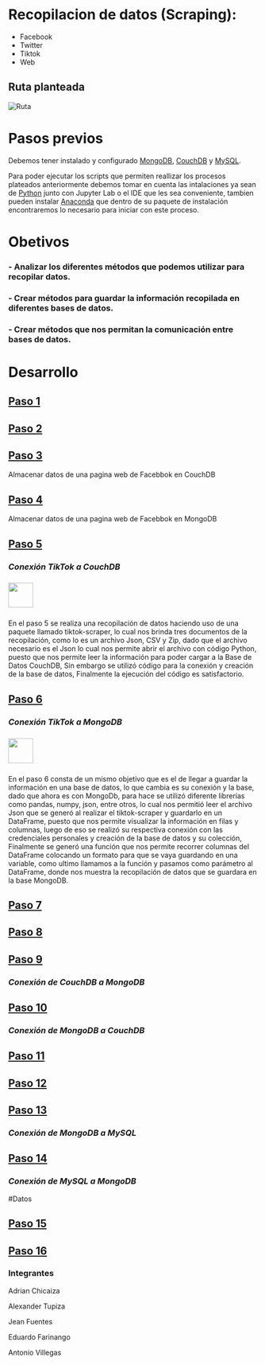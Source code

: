 # Recopilacion de datos (Scraping):
- Facebook
- Twitter
- Tiktok
- Web

## Ruta planteada
![Ruta](https://user-images.githubusercontent.com/75056800/153736293-a1fd5503-7b33-4446-99b9-385e4c9a7a31.png)

# Pasos previos
Debemos tener instalado y configurado [MongoDB](https://www.mongodb.com/es), [CouchDB](https://couchdb.apache.org/) y [MySQL](https://dev.mysql.com/downloads/).

Para poder ejecutar los scripts que permiten reallizar los procesos plateados anteriormente debemos tomar en cuenta las intalaciones ya sean de [Python](https://www.python.org/) junto con Jupyter Lab o el IDE que les sea conveniente, tambien pueden instalar [Anaconda](https://www.anaconda.com/products/individual) que dentro de su paquete de instalación encontraremos lo necesario para iniciar con este proceso.

# Obetivos
### - Analizar los diferentes métodos que podemos utilizar para recopilar datos.
### - Crear métodos para guardar la información recopilada en diferentes bases de datos.
### - Crear métodos que nos permitan la comunicación entre bases de datos.

# Desarrollo

## [Paso 1](https://github.com/AntonioVillegas13/Prueba-Analisis-De-Datos/tree/Paso-1-Twitter-a-CouchDB)
## [Paso 2](https://github.com/AntonioVillegas13/Prueba-Analisis-De-Datos/tree/Paso-2-Twitter-MongoDB)
## [Paso 3](https://github.com/AntonioVillegas13/Prueba-Analisis-De-Datos/tree/Paso-3-Facebook-CouchDb)
Almacenar datos de una pagina web de Facebbok en CouchDB 
## [Paso 4](https://github.com/AntonioVillegas13/Prueba-Analisis-De-Datos/tree/Paso-4-Facebook-MongoDb)
Almacenar datos de una pagina web de Facebbok en MongoDB 
## [Paso 5](https://github.com/AntonioVillegas13/Prueba-Analisis-De-Datos/tree/Paso-5-TikTok-a-CouchDB)
### *Conexión TikTok a CouchDB*
### <img src="https://upload.wikimedia.org/wikipedia/commons/thumb/7/72/Apache_CouchDB_logo.svg/1200px-Apache_CouchDB_logo.svg.png" width="50">
### 
En el paso 5 se realiza una recopilación de datos haciendo uso de una paquete llamado tiktok-scraper, lo cual nos brinda tres documentos de la recopilación, como lo es un archivo Json, CSV y Zip, dado que el archivo necesario es el Json lo cual nos permite abrir el archivo con código Python, puesto que nos permite leer la información para poder cargar a la Base de Datos CouchDB, Sin embargo se utilizó código para la conexión y creación de la base de datos, Finalmente la ejecución del código es satisfactorio.
## [Paso 6](https://github.com/AntonioVillegas13/Prueba-Analisis-De-Datos/tree/Paso-5-TikTok-a-CouchDB)
### *Conexión TikTok a MongoDB*
### <img src="https://sf-tb-sg.ibytedtos.com/obj/eden-sg/uhtyvueh7nulogpoguhm/tiktok-icon2.png" width="50">
### 
En el paso 6 consta de un mismo objetivo que es el de llegar a guardar la información en una base de datos, lo que cambia es su conexión y la base, dado que ahora es con MongoDb, para hace se utilizó diferente librerías como pandas, numpy, json, entre otros, lo cual nos permitió leer el archivo Json que se generó al realizar el tiktok-scraper y guardarlo en un DataFrame, puesto que nos permite visualizar la información en filas y columnas, luego de eso se realizó su respectiva conexión con las credenciales personales y creación de la base de datos y su colección, Finalmente se generó una función que nos permite recorrer columnas del DataFrame colocando un formato para que se vaya guardando en una variable, como ultimo llamamos a la función y pasamos como parámetro al DataFrame, donde nos muestra la recopilación de datos que se guardara en la base MongoDB.
## [Paso 7](https://github.com/AntonioVillegas13/Prueba-Analisis-De-Datos/tree/Paso-7-Web-Scraping-a-CouchDB)
## [Paso 8](https://github.com/AntonioVillegas13/Prueba-Analisis-De-Datos/tree/Paso-8-Web-Scraping-MongoDB)
## [Paso 9](https://github.com/AntonioVillegas13/Prueba-Analisis-De-Datos/tree/Paso-9-CouchDB-a-MongoDB)
### *Conexión de CouchDB a MongoDB*
## [Paso 10](https://github.com/AntonioVillegas13/Prueba-Analisis-De-Datos/tree/Paso-10-de-MongoDB-a-CouchDB)

### *Conexión de MongoDB a CouchDB*


## [Paso 11](https://github.com/AntonioVillegas13/Prueba-Analisis-De-Datos/tree/Paso-11-CouchDB-a-MongoDB_ATLAS)
## [Paso 12](https://github.com/AntonioVillegas13/Prueba-Analisis-De-Datos/tree/Paso-12-MongoATLAS-a-CouchDB)
## [Paso 13](https://github.com/AntonioVillegas13/Prueba-Analisis-De-Datos/tree/Paso-13-MongoDB-a-MySQL)
### *Conexión de MongoDB a MySQL*
## [Paso 14](https://github.com/AntonioVillegas13/Prueba-Analisis-De-Datos/tree/Paso-14-de-MySQL-a-MongoDB)
### *Conexión de MySQL a MongoDB*
#Datos
## [Paso 15](https://github.com/AntonioVillegas13/Prueba-Analisis-De-Datos/tree/Paso-15-MySQL-a-MongoDB)
## [Paso 16](https://github.com/AntonioVillegas13/Prueba-Analisis-De-Datos/tree/Paso-16-MongoDB-a-MySQL)







### Integrantes

 Adrian Chicaiza
 
 Alexander Tupiza
 
 Jean Fuentes
 
 Eduardo Farinango
 
 Antonio Villegas
